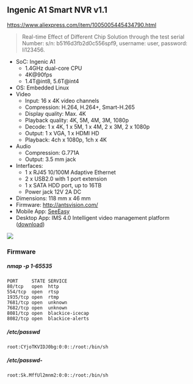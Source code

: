 Ingenic A1 Smart NVR v1.1
-------------------------
https://www.aliexpress.com/item/1005005445434790.html

> Real-time Effect of Different Chip Solution through the test serial Number:
> s/n: b51f6d3fb2d0c556spf9, username: user, password: li123456.

- SoC: Ingenic A1
  - 1.4GHz dual-core CPU
  - 4K@90fps
  - 1.4T@int8, 5.6T@int4
- OS: Embedded Linux
- Video
  - Input: 16 x 4K video channels
  - Compression: H.264, H.264+, Smart-H.265
  - Display quality: Max. 4K
  - Playback quality: 4K, 5M, 4M, 3M, 1080p
  - Decode: 1 x 4K, 1 x 5M, 1 x 4M, 2 x 3M, 2 x 1080p
  - Output: 1 x VGA, 1 x HDMI HD
  - Playback: 4ch x 1080p, 1ch x 4K
- Audio
  - Compression: G.771A
  - Output: 3.5 mm jack
- Interfaces:
  - 1 x RJ45 10/100M Adaptive Ethernet
  - 2 x USB2.0 with 1 port extension
  - 1 x SATA HDD port, up to 16TB
  - Power jack 12V 2A DC
- Dimensions: 118 mm x 46 mm
- Firmware: http://antsvision.com/
- Mobile App: [SeeEasy](https://play.google.com/store/apps/details?id=com.antsvision.seeeasyf)
- Desktop App: IMS 4.0 Intelligent video management platform ([download](https://www.antsvision.com:9090/api/v1/downloadims))

![](a1-smart-nvr-1.jpg)

### Firmware

##### nmap -p 1-65535
```
PORT     STATE SERVICE
80/tcp   open  http
554/tcp  open  rtsp
1935/tcp open  rtmp
7681/tcp open  unknown
7682/tcp open  unknown
8081/tcp open  blackice-icecap
8082/tcp open  blackice-alerts
```

##### /etc/passwd
```
root:CYjoTKVIDJ0bg:0:0::/root:/bin/sh
```
##### /etc/passwd-
```
root:Sk.MffUl2mnm2:0:0::/root:/bin/sh
```
